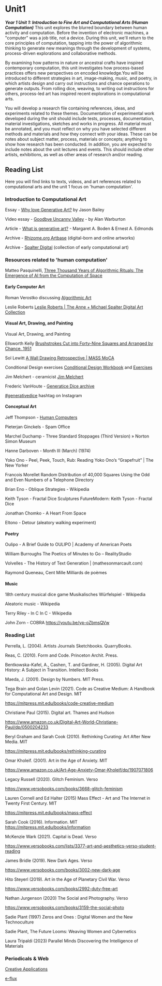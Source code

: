 # Unit1
***Year 1 Unit 1: Introduction to Fine Art and Computational Arts (Human Computation)***
This unit explores the blurred boundary between human activity and computation. Before the invention of electronic machines, a "computer" was a job title, not a device. During this unit, we'll return to the core principles of computation, tapping into the power of algorithmic thinking to generate new meanings through the development of systems, process-driven explorations and collaborative methods.

By examining how patterns in nature or ancestral crafts have inspired contemporary computation, this unit investigates how process-based practices offers new perspectives on encoded knowledge.You will be introduced to different strategies in art, image-making, music, and poetry, in which artists design and carry out instructions and chance operations to generate outputs. From rolling dice, weaving, to writing out instructions for others, process-led art has inspired recent explorations in computational arts.

You will develop a research file containing references, ideas, and experiments related to these themes. Documentation of experimental work developed during the unit should include tests, processes, documentation, material investigations, sketches and works in progress. All material must be annotated, and you must reflect on why you have selected different methods and materials and how they connect with your ideas. These can be notes about subject matter, process, materials or concepts; anything to show how research has been conducted. In addition, you are expected to include notes about the unit lectures and events. This should include other artists, exhibitions, as well as other areas of research and/or reading.


## Reading List

Here you will find links to texts, videos, and art references related to computational arts and the unit 1 focus on 'human computation'.  

### **Introduction to Computational Art**
 
Essay - [Why love Generative Art?](https://www.artnome.com/news/2018/8/8/why-love-generative-art?fbclid=IwAR0-aNBGnRNtk2n_s2gy_51b0nBj9RzFRrpnGQjUFRGvX5EojezUNJtDMPc) by Jason Bailey
 
Video essay - [Goodbye Uncanny Valley](https://vimeo.com/237568588) - by Alan Warburton
 
Article - [What is generative art?](https://creativecoding.soe.ucsc.edu/courses/cmpm202_w20/texts/Boden_Edmonds_WhatIsGenerativeArt.pdf) - Margaret A. Boden & Ernest A. Edmonds
 
Archive - [Rhizome.org Artbase](https://artbase.rhizome.org/wiki/Main_Page) (digital-born and online artworks)
 
Archive - [Spalter Digital](https://spalterdigital.com/) (collection of early computational art)  
 
 

### **Resources related to 'human computation'**
 
Matteo Pasquinelli, [Three Thousand Years of Algorithmic Rituals: The Emergence of AI from the Computation of Space](https://www.e-flux.com/journal/101/273221/three-thousand-years-of-algorithmic-rituals-the-emergence-of-ai-from-the-computation-of-space/)
 
#### Early Computer Art
 
Roman Verostko discussing [Algorithmic Art](http://www.verostko.com/algorithm.html)
 
Leslie Roberts [Leslie Roberts | The Anne + Michael Spalter Digital Art Collection](https://spalterdigital.com/artists/leslie-roberts/)  
 
 

#### Visual Art, Drawing, and Painting

Visual Art, Drawing, and Painting

Ellsworth Kelly [Brushstrokes Cut into Forty-Nine Squares and Arranged by Chance. 1951](https://www.moma.org/collection/works/37184?artist_id=3048&page=1&sov_referrer=artist)

Sol Lewitt  [A Wall Drawing Retrospective | MASS MoCA](https://massmoca.org/sol-lewitt/)

Conditional Design exercises [Conditional Design Workbook](https://workbook.conditionaldesign.org/) and [Exercises](https://conditionaldesign.org/archive/)

Jim Melchert - ceramicist [Jim Melchert](https://wordsaboutart.com/blog/http/wordsaboutartcom/blog-page-url/2018/9/28/new-post-title-2)

Frederic VanHoute - [Generatice Dice archive](https://wblut.com/generative-dice-twitter-archives-2019-2020/)

[#generativedice](https://www.instagram.com/explore/tags/generativedice/) hashtag on Instagram  


#### Conceptual Art

Jeff Thompson - [Human Computers](http://jeffreythompson.org/human-computers.php)

Pieterjan Ginckels - Spam Office

Marchel Duchamp - Three Standard Stoppages (Third Version) » Norton Simon Museum

Hanne Darboven - Month III (March) (1974)

Yoko Ono - Peel, Peek, Touch, Rub: Reading Yoko Ono’s “Grapefruit” | The New Yorker

Francois Morellet Random Distribution of 40,000 Squares Using the Odd and Even Numbers of a Telephone Directory

Brian Eno - Oblique Strategies - Wikipedia

Keith Tyson - Fractal Dice Sculptures FutureModern: Keith Tyson - Fractal Dice

Jonathan Chomko - A Heart From Space

Eltono - Detour (aleatory walking experiment)  


#### Poetry

Oulipo - A Brief Guide to OULIPO | Academy of American Poets

William Burroughs The Poetics of Minutes to Go – RealityStudio

Volvelles - The History of Text Generation | (mathesonmarcault.com)

Raymond Queneau, Cent Mille Milliards de poèmes  

 

#### Music

18th century musical dice game Musikalisches Würfelspiel - Wikipedia

Aleatoric music - Wikipedia

Terry Riley - In C In C - Wikipedia

John Zorn - COBRA https://youtu.be/yp-oZbmsQVw  

 

### **Reading List**

Perrella, L. (2004). Artists Journals Sketchbooks. QuarryBooks.

Reas, C. (2010). Form and Code. Princeton Archit. Press.

Bentkowska-Kafel, A., Cashen, T. and Gardiner, H. (2005). Digital Art History: A Subject in Transition. Intellect Books


Maeda, J. (2001). Design by Numbers. MIT Press.
 
 
Tega Brain and Golan Levin (2021). Code as Creative Medium: A Handbook for Computational Art and Design. MIT

https://mitpress.mit.edu/books/code-creative-medium

 

Christiane Paul (2015). Digital art. Thames and Hudson

https://www.amazon.co.uk/Digital-Art-World-Christiane-Paul/dp/0500204233

 

Beryl Graham and Sarah Cook (2010). Rethinking Curating: Art After New Media. MIT

https://mitpress.mit.edu/books/rethinking-curating

 

Omar Kholeif. (2001). Art in the Age of Anxiety. MIT

https://www.amazon.co.uk/Art-Age-Anxiety-Omar-Kholeif/dp/1907071806

 

Legacy Russell (2020). Glitch Feminism. Verso

https://www.versobooks.com/books/3668-glitch-feminism

 

Lauren Cornell and Ed Halter (2015) Mass Effect - Art and The Internet in Twenty First Century. MIT

https://mitpress.mit.edu/books/mass-effect

 

Sarah Cook (2016). Information. MIT
https://mitpress.mit.edu/books/information

McKenzie Wark (2021). Capital is Dead. Verso

https://www.versobooks.com/lists/3377-art-and-aesthetics-verso-student-reading

 

James Bridle (2019). New Dark Ages. Verso

https://www.versobooks.com/books/3002-new-dark-age

 

Hito Steyerl (2019). Art in the Age of Planetary Civil War. Verso

https://www.versobooks.com/books/2992-duty-free-art

 

Nathan Jurgenson (2020) The Social and Photography. Verso

https://www.versobooks.com/books/3159-the-social-photo

Sadie Plant (1997) Zeros and Ones : Digital Women and the New Technoculture

Sadie Plant, The Future Looms: Weaving Women and Cybernetics

Laura Tripaldi (2023) Parallel Minds Discovering the Intelligence of Materials  


### **Periodicals & Web**


[Creative Applications](https://www.creativeapplications.net/)
 
[e-flux](https://www.e-flux.com/)
 
